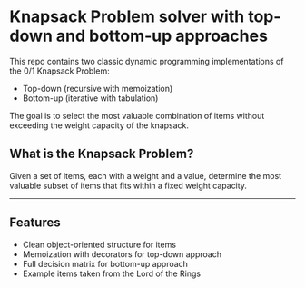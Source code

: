 # Knapsack Problem solver with top-down and bottom-up approaches

This repo contains two classic dynamic programming implementations of the 0/1 Knapsack Problem:
- Top-down (recursive with memoization)
- Bottom-up (iterative with tabulation)

The goal is to select the most valuable combination of items without exceeding the weight capacity of the knapsack.

## What is the Knapsack Problem?

Given a set of items, each with a weight and a value, determine the most valuable subset of items that fits within a fixed weight capacity.

---

## Features

- Clean object-oriented structure for items
- Memoization with decorators for top-down approach
- Full decision matrix for bottom-up approach
- Example items taken from the Lord of the Rings
